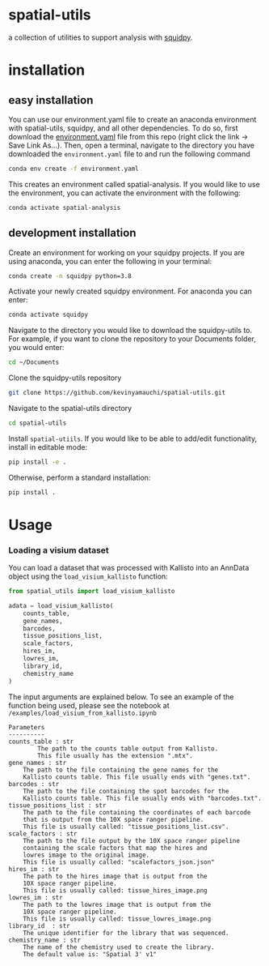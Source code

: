 # spatial-utils
a collection of utilities to support analysis with [squidpy](https://github.com/theislab/squidpy).

# installation
## easy installation
You can use our environment.yaml file to create an anaconda environment with spatial-utils, squidpy, and all other dependencies. To do so, first download the [environment.yaml](https://raw.githubusercontent.com/kevinyamauchi/spatial-utils/main/environment.yaml) file from this repo (right click the link -> Save Link As...). Then, open a terminal, navigate to the directory you have downloaded the `environment.yaml` file to and run the following command

```bash
conda env create -f environment.yaml
```

This creates an environment called spatial-analysis. If you would like to use the environment, you can activate the environment with the following:

```bash
conda activate spatial-analysis
```

## development installation
Create an environment for working on your squidpy projects. If you are using anaconda, you can enter the following in your terminal:

```bash
conda create -n squidpy python=3.8
```

Activate your newly created squidpy environment. For anaconda you can enter:

```bash
conda activate squidpy
```

Navigate to the directory you would like to download the squidpy-utils to. For example, if you want to clone the repository to your Documents folder, you would enter:

```bash
cd ~/Documents
```

Clone the squidpy-utils repository

```bash
git clone https://github.com/kevinyamauchi/spatial-utils.git
```

Navigate to the spatial-utils directory

```bash
cd spatial-utils
```

Install `spatial-utiils`. If you would like to be able to add/edit functionality, install in editable mode:

```bash
pip install -e .
```

Otherwise, perform a standard installation:

```bash
pip install .
```

# Usage
### Loading a visium dataset

You can load a dataset that was processed with Kallisto into an AnnData object using the `load_visium_kallisto` function:

```python
from spatial_utils import load_visium_kallisto

adata = load_visium_kallisto(
    counts_table,
    gene_names,
    barcodes,
    tissue_positions_list,
    scale_factors,
    hires_im,
    lowres_im,
    library_id,
    chemistry_name
)
```
The input arguments are explained below. To see an example of the function being used, please see the notebook at `/examples/load_visium_from_kallisto.ipynb`

```
Parameters
----------
counts_table : str
        The path to the counts table output from Kallisto.
        This file usually has the extension ".mtx".
gene_names : str
    The path to the file containing the gene names for the
    Kallisto counts table. This file usually ends with "genes.txt".
barcodes : str
    The path to the file containing the spot barcodes for the
    Kallisto counts table. This file usually ends with "barcodes.txt".
tissue_positions_list : str
    The path to the file containing the coordinates of each barcode
    that is output from the 10X space ranger pipeline.
    This file is usually called: "tissue_positions_list.csv".
scale_factors : str
    The path to the file output by the 10X space ranger pipeline
    containing the scale factors that map the hires and
    lowres image to the original image.
    This file is usually called: "scalefactors_json.json"
hires_im : str
    The path to the hires image that is output from the
    10X space ranger pipeline.
    This file is usually called: tissue_hires_image.png
lowres_im : str
    The path to the lowres image that is output from the
    10X space ranger pipeline.
    This file is usually called: tissue_lowres_image.png
library_id  : str
    The unique identifier for the library that was sequenced.
chemistry_name : str
    The name of the chemistry used to create the library.
    The default value is: "Spatial 3' v1"
```